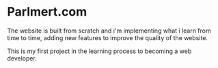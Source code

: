 # Parlmert.com 
The website is built from scratch and i'm implementing what i learn from time to time, adding new features to improve the quality of the website. 

This is my first project in the learning process to becoming a web developer.

